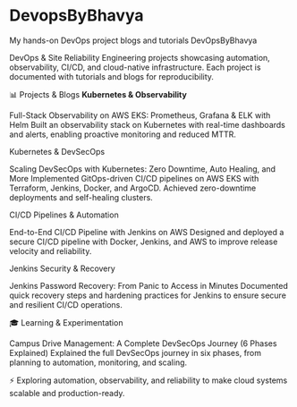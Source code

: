 # DevopsByBhavya
My hands-on DevOps project blogs and tutorials
DevOpsByBhavya 

DevOps & Site Reliability Engineering projects showcasing automation, observability, CI/CD, and cloud-native infrastructure. Each project is documented with tutorials and blogs for reproducibility.

📊 Projects & Blogs
**Kubernetes & Observability**

Full-Stack Observability on AWS EKS: Prometheus, Grafana & ELK with Helm
Built an observability stack on Kubernetes with real-time dashboards and alerts, enabling proactive monitoring and reduced MTTR.


Kubernetes & DevSecOps

Scaling DevSecOps with Kubernetes: Zero Downtime, Auto Healing, and More
Implemented GitOps-driven CI/CD pipelines on AWS EKS with Terraform, Jenkins, Docker, and ArgoCD. Achieved zero-downtime deployments and self-healing clusters.


 CI/CD Pipelines & Automation

End-to-End CI/CD Pipeline with Jenkins on AWS
Designed and deployed a secure CI/CD pipeline with Docker, Jenkins, and AWS to improve release velocity and reliability.


 Jenkins Security & Recovery

Jenkins Password Recovery: From Panic to Access in Minutes
Documented quick recovery steps and hardening practices for Jenkins to ensure secure and resilient CI/CD operations.


🎓 Learning & Experimentation

Campus Drive Management: A Complete DevSecOps Journey (6 Phases Explained)
Explained the full DevSecOps journey in six phases, from planning to automation, monitoring, and scaling.


 

⚡ Exploring automation, observability, and reliability to make cloud systems scalable and production-ready.

